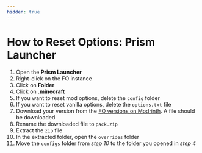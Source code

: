 ```yaml
---
hidden: true
---
```


# How to Reset Options: Prism Launcher

1. Open the **Prism Launcher**
2. Right-click on the FO instance
3. Click on **Folder**
4. Click on **.minecraft**
5. If you want to reset mod options, delete the `config` folder
6. If you want to reset vanilla options, delete the `options.txt` file
7. Download your version from the [FO versions on Modrinth](https://modrinth.com/modpack/fabulously-optimized/versions). A file should be downloaded
8. Rename the downloaded file to `pack.zip`
9. Extract the `zip` file
10. In the extracted folder, open the `overrides` folder
11. Move the `configs` folder from _step 10_ to the folder you opened in _step 4_

